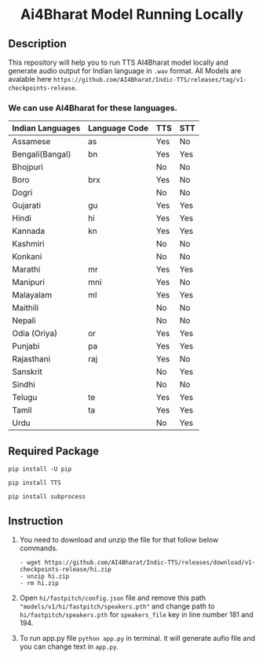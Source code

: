 
<h1 align="center">
    <b> Ai4Bharat Model Running Locally </b> 
<br>
</h1>

## Description
This repository will help you to run TTS AI4Bharat model locally and generate audio output for Indian language in ```.wav``` format. All Models are avalable here ```https://github.com/AI4Bharat/Indic-TTS/releases/tag/v1-checkpoints-release```.


### We can use AI4Bharat for these languages.
| Indian Languages | Language Code | TTS  | STT |
|------------------|---------------|------|-----|
| Assamese         | as            | Yes  | No  |
| Bengali(Bangal)  | bn            | Yes  | Yes |
| Bhojpuri         |               | No   | No  |
| Boro             | brx           | Yes  | No  |
| Dogri            |               | No   | No  |
| Gujarati         | gu            | Yes  | Yes |
| Hindi            | hi            | Yes  | Yes |
| Kannada          | kn            | Yes  | Yes |
| Kashmiri         |               | No   | No  |
| Konkani          |               | No   | No  |
| Marathi          | mr            | Yes  | Yes |
| Manipuri         | mni           | Yes  | No  |
| Malayalam        | ml            | Yes  | Yes |
| Maithili         |               | No   | No  |
| Nepali           |               | No   | No  |
| Odia (Oriya)     | or            | Yes  | Yes |
| Punjabi          | pa            | Yes  | Yes |
| Rajasthani       | raj           | Yes  | No  |
| Sanskrit         |               | No   | Yes |
| Sindhi           |               | No   | No  |
| Telugu           | te            | Yes  | Yes |
| Tamil            | ta            | Yes  | Yes |
| Urdu             |               | No   | Yes |

## Required Package 

```pip install -U pip```

```pip install TTS```

```pip install subprocess```


## Instruction

1. You need to download and unzip the file for that follow below commands.
    
    ```
    - wget https://github.com/AI4Bharat/Indic-TTS/releases/download/v1-checkpoints-release/hi.zip
    - unzip hi.zip
    - rm hi.zip
    ```

2. Open ```hi/fastpitch/config.json``` file and remove this path ```"models/v1/hi/fastpitch/speakers.pth"``` and change path to ```hi/fastpitch/speakers.pth``` for ```speakers_file``` key in line number 181 and 194.

3. To run app.py file ```python app.py``` in terminal. it will generate aufio file and you can change text in ```app.py```.
